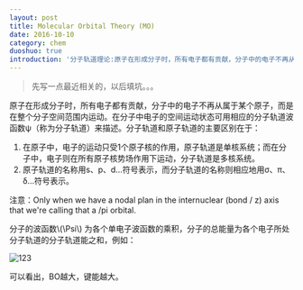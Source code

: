 ```yaml
---
layout: post
title: Molecular Orbital Theory (MO)
date: 2016-10-10
category: chem
duoshuo: true
introduction: '分子轨道理论:原子在形成分子时，所有电子都有贡献，分子中的电子不再从属于某个原子，而是在整个分子空间范围内运动。'
---
```

>先写一点最近相关的，以后填坑。。。

原子在形成分子时，所有电子都有贡献，分子中的电子不再从属于某个原子，而是在整个分子空间范围内运动。在分子中电子的空间运动状态可用相应的分子轨道波函数ψ（称为分子轨道）来描述。分子轨道和原子轨道的主要区别在于：

1. 在原子中，电子的运动只受1个原子核的作用，原子轨道是单核系统；而在分子中，电子则在所有原子核势场作用下运动，分子轨道是多核系统。
2. 原子轨道的名称用s、p、d…符号表示，而分子轨道的名称则相应地用σ、π、δ…符号表示。

注意：Only when we have a nodal plan in the internuclear (bond / z) axis that we're calling that a /pi orbital.

分子的波函数\\(\Psi\\) 为各个单电子波函数的乘积，分子的总能量为各个电子所处分子轨道的分子轨道能之和，例如：

![123](http://ww2.sinaimg.cn/mw690/8db2c8cbgw1f8p78gc454j21kw12c4p1.jpg)

可以看出，BO越大，键能越大。